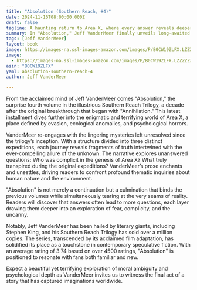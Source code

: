 ```yaml
---
title: "Absolution (Southern Reach, #4)"
date: 2024-11-16T08:00:00.000Z
draft: false
tagline: A haunting return to Area X, where every answer reveals deeper mysteries.
summary: In "Absolution," Jeff VanderMeer finally unveils long-awaited secrets of Area X in a gripping conclusion to the Southern Reach Trilogy, taking readers through a series of harrowing expeditions that challenge the nature of reality itself.
tags: [Jeff VanderMeer]
layout: book
image: https://images-na.ssl-images-amazon.com/images/P/B0CW19ZLFX.LZZZZZZZ.jpg
image: 
  - https://images-na.ssl-images-amazon.com/images/P/B0CW19ZLFX.LZZZZZZZ.jpg
asin: "B0CW19ZLFX"
yaml: absolution-southern-reach-4
author: Jeff VanderMeer

---
```


From the acclaimed mind of Jeff VanderMeer comes "Absolution," the surprise fourth volume in the illustrious Southern Reach Trilogy, a decade after the original breakthrough that began with "Annihilation." This latest installment dives further into the enigmatic and terrifying world of Area X, a place defined by evasion, ecological anomalies, and psychological horrors.

VanderMeer re-engages with the lingering mysteries left unresolved since the trilogy’s inception. With a structure divided into three distinct expeditions, each journey reveals fragments of truth intertwined with the ever-compelling allure of the unknown. The narrative explores unanswered questions: Who was complicit in the genesis of Area X? What truly transpired during the original expeditions? VanderMeer’s prose enchants and unsettles, driving readers to confront profound thematic inquiries about human nature and the environment.

"Absolution" is not merely a continuation but a culmination that binds the previous volumes while simultaneously tearing at the very seams of reality. Readers will discover that answers often lead to more questions, each layer drawing them deeper into an exploration of fear, complicity, and the uncanny.

Notably, Jeff VanderMeer has been hailed by literary giants, including Stephen King, and his Southern Reach Trilogy has sold over a million copies. The series, transcended by its acclaimed film adaptation, has solidified its place as a touchstone in contemporary speculative fiction. With an average rating of 3.74 based on over 4500 ratings, "Absolution" is positioned to resonate with fans both familiar and new.

Expect a beautiful yet terrifying exploration of moral ambiguity and psychological depth as VanderMeer invites us to witness the final act of a story that has captured imaginations worldwide.